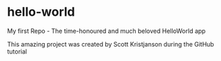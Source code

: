 # hello-world
My first Repo - The time-honoured and much beloved HelloWorld app

This amazing project was created by Scott Kristjanson during the GitHub tutorial
